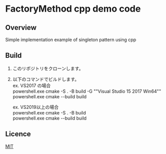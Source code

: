 # FactoryMethod cpp demo code

## Overview
Simple implementation example of singleton pattern using cpp

## Build
1. このリポジトリをクローンします。  
2. 以下のコマンドでビルドします。  
   ex. VS2017 の場合  
   powershell.exe cmake -S . -B build -G "\"Visual Studio 15 2017 Win64\""  
   powershell.exe cmake --build build  

   ex. VS2019以上の場合  
   powershell.exe cmake -S . -B build  
   powershell.exe cmake --build build 

## Licence
[MIT](https://github.com/IwachanOrigin/singleton_cpp/blob/master/LICENSE)

